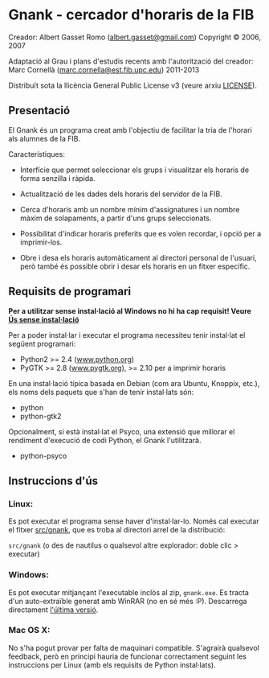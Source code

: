 Gnank - cercador d'horaris de la FIB
====================================

Creador: Albert Gasset Romo (albert.gasset@gmail.com)
Copyright © 2006, 2007

Adaptació al Grau i plans d'estudis recents amb l'autorització del creador:
Marc Cornellà (marc.cornella@est.fib.upc.edu) 2011-2013

Distribuït sota la llicència General Public License v3 (veure arxiu [LICENSE](LICENSE)).


Presentació
-----------

El Gnank és un programa creat amb l'objectiu de facilitar la tria de l'horari
als alumnes de la FIB.

Característiques:

 * Interfície que permet seleccionar els grups i visualitzar els horaris de
   forma senzilla i ràpida.

 * Actualització de les dades dels horaris del servidor de la FIB.

 * Cerca d'horaris amb un nombre mínim d'assignatures i un nombre màxim de
   solapaments, a partir d'uns grups seleccionats.

 * Possibilitat d'indicar horaris preferits que es volen recordar, i opció
   per a imprimir-los.

 * Obre i desa els horaris automàticament al directori personal de l'usuari,
   però també és possible obrir i desar els horaris en un fitxer específic.


Requisits de programari
-----------------------

**Per a utilitzar sense instal·lació al Windows no hi ha cap requisit! Veure [Ús sense instal·lació](#windows)**

Per a poder instal·lar i executar el programa necessiteu tenir instal·lat el
següent programari:

 * Python2 >= 2.4 (www.python.org)
 * PyGTK >= 2.8 (www.pygtk.org), >= 2.10 per a imprimir horaris

En una instal·lació típica basada en Debian (com ara Ubuntu, Knoppix, etc.),
els noms dels paquets que s'han de tenir instal·lats són:

 * python
 * python-gtk2

Opcionalment, si està instal·lat el Psyco, una extensió que millorar el rendiment
d'execució de codi Python, el Gnank l'utilitzarà.

 * python-psyco


Instruccions d'ús
------------------------------

### Linux:

Es pot executar el programa sense haver d'instal·lar-lo. Només cal executar el
fitxer [src/gnank](src/gnank), que es troba al directori arrel de la distribució:

`src/gnank` (o des de nautilus o qualsevol altre explorador: doble clic > executar)


### Windows:

Es pot executar mitjançant l'executable inclòs al zip, `gnank.exe`. Es tracta
d'un auto-extraïble generat amb WinRAR (no en sé més :P).
Descarrega directament [l'última versió](https://github.com/mcornella/gnank/releases).


### Mac OS X:

No s'ha pogut provar per falta de maquinari compatible. S'agrairà qualsevol
feedback, però en principi hauria de funcionar correctament seguint les
instruccions per Linux (amb els requisits de Python instal·lats).
